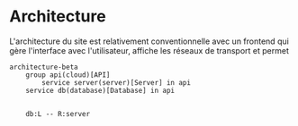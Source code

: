 # Architecture

L'architecture du site est relativement conventionnelle avec un frontend qui gère l'interface avec l'utilisateur, affiche les réseaux de transport et permet 
```mermaid
architecture-beta
    group api(cloud)[API]
        service server(server)[Server] in api
    service db(database)[Database] in api


    db:L -- R:server
```
